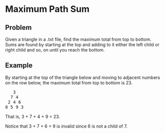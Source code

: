 # Maximum Path Sum

## Problem

Given a triangle in a .txt file, find the maximum total from top to bottom. Sums are found by starting at the top and adding to it either the left child or right child and so, on until you reach the bottom.

## Example

By starting at the top of the triangle below and moving to adjacent numbers on the row below, the maximum total from top to bottom is 23.

<pre>
   3
  7 4
 2 4 6
8 5 9 3</pre>

That is, 3 + 7 + 4 + 9 = 23.

Notice that 3 + 7 + 6 + 9 is invalid since 6 is not a child of 7.

